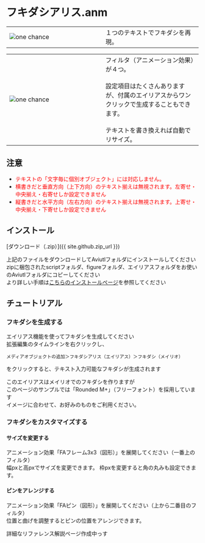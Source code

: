 # フキダシアリス.anm

<table class="force-borderless">
  <tbody>
    <tr>
      <td style="width:50%; border-width:0;">
        <img src="https://tiribro.github.io/FukidashiALICE.anm/img/one_chance.jpg" title="one chance">
      </td>
      <td style="width:50%; border-width:0;">１つのテキストでフキダシを再現。</td>
    </tr>
  </tbody>
</table>
<table>
  <tbody>
    <tr>
      <td style="width:50%; border-width:0;">
        <img src="https://tiribro.github.io/FukidashiALICE.anm/img/prop_000.png" title="one chance">
      </td>
      <td style="width:50%; border-width:0;">
        フィルタ（アニメーション効果）が４つ。<br><br>
        設定項目はたくさんありますが、付属のエイリアスからワンクリックで生成することもできます。<br><br>
        テキストを書き換えれば自動でリサイズ。
      </td>
    </tr>
  </tbody>
</table>

## 注意

- <font color="red">テキストの「文字毎に個別オブジェクト」には対応しません。</font>
- <font color="red">横書きだと垂直方向（上下方向）のテキスト揃えは無視されます。左寄せ・中央揃え・右寄せしか設定できません</font>
- <font color="red">縦書きだと水平方向（左右方向）のテキスト揃えは無視されます。上寄せ・中央揃え・下寄せしか設定できません</font>

## インストール

[ダウンロード（.zip）]({{ site.github.zip_url }})

上記のファイルをダウンロードしてAviutlフォルダにインストールしてください  
zipに梱包されたscriptフォルダ、figureフォルダ、エイリアスフォルダをお使いのAviutlフォルダにコピーしてください  
より詳しい手順は[こちらのインストールページ](./install)を参照してください

## チュートリアル

### フキダシを生成する

エイリアス機能を使ってフキダシを生成してください  
拡張編集のタイムラインを右クリックし、  
~~~
メディアオブジェクトの追加＞フキダシアリス（エイリアス）＞フキダシ（メイリオ）
~~~
をクリックすると、テキスト入力可能なフキダシが生成されます

このエイリアスはメイリオでのフキダシを作りますが  
このページのサンプルでは「Rounded M+」（フリーフォント）を採用しています  
イメージに合わせて、お好みのものをご利用ください。  

### フキダシをカスタマイズする

#### サイズを変更する

アニメーション効果「FAフレーム3x3（図形）」を展開してください（一番上のフィルタ）  
幅pxと高pxでサイズを変更できます。
枠pxを変更すると角の丸みも設定できます。

#### ピンをアレンジする

アニメーション効果「FAピン（図形）」を展開してください（上から二番目のフィルタ）  
位置と曲げを調整するとピンの位置をアレンジできます。

詳細なリファレンス解説ページ作成中っす
